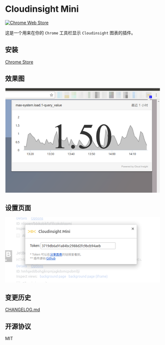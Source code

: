 # Cloudinsight Mini
[![Chrome Web Store](https://img.shields.io/chrome-web-store/v/klihmpniaaakjmniddmicfclpkjijkao.svg?maxAge=2592000?style=flat-square)](https://chrome.google.com/webstore/detail/cloudinsight-mini/klihmpniaaakjmniddmicfclpkjijkao)

这是一个用来在你的 `Chrome` 工具栏显示 `Cloudinsight` 图表的插件。

## 安装

[Chrome Store](https://chrome.google.com/webstore/detail/cloudinsight-mini/klihmpniaaakjmniddmicfclpkjijkao)

## 效果图

![截图](./docs/screenshot.png)

## 设置页面

![截图](./docs/options.png)

## 变更历史

[CHANGELOG.md](./CHANGELOG.md)

## 开源协议

MIT
